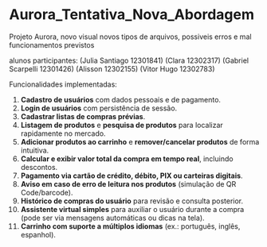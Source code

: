 # Aurora_Tentativa_Nova_Abordagem
Projeto Aurora, novo visual novos tipos de arquivos, possiveis erros e mal funcionamentos previstos



alunos participantes: (Julia Santiago 12301841) (Clara 12302317) (Gabriel Scarpelli 12301426) (Alisson 12302155) (Vitor Hugo 12302783)


Funcionalidades implementadas: 

1. **Cadastro de usuários** com dados pessoais e de pagamento.  
2. **Login de usuários** com persistência de sessão.  
3. **Cadastrar listas de compras prévias**.  
4. **Listagem de produtos** e **pesquisa de produtos** para localizar rapidamente no mercado.  
5. **Adicionar produtos ao carrinho** e **remover/cancelar produtos** de forma intuitiva.  
6. **Calcular e exibir valor total da compra em tempo real**, incluindo descontos.  
7. **Pagamento via cartão de crédito, débito, PIX ou carteiras digitais**.  
8. **Aviso em caso de erro de leitura nos produtos** (simulação de QR Code/barcode).  
9. **Histórico de compras do usuário** para revisão e consulta posterior.  
10. **Assistente virtual simples** para auxiliar o usuário durante a compra (pode ser via mensagens automáticas ou dicas na tela).  
11. **Carrinho com suporte a múltiplos idiomas** (ex.: português, inglês, espanhol).
